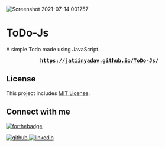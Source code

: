 ![Screenshot 2021-07-14 001757](https://user-images.githubusercontent.com/73248007/125508214-53540bee-5d04-4967-88d0-5e963a2a0309.png)

# ToDo-Js
A simple Todo made using JavaScript.

<pre><center><a href="https://jatiinyadav.github.io/ToDo-Js/" target="_blank" ><b>https://jatiinyadav.github.io/ToDo-Js/</b></a></center></pre>

## License
This project includes [MIT License](/LICENSE).

## Connect with me

[![forthebadge](https://forthebadge.com/images/badges/built-with-love.svg)](https://jatiinyadav.github.io/)

<a href="https://github.com/jatiinyadav" target="_blank">
<img src=https://img.shields.io/badge/github-%2324292e.svg?&style=for-the-badge&logo=github&logoColor=white alt=github style="margin-bottom: 5px;" />
</a>
<a href="https://www.linkedin.com/in/jatiinyadav/" target="_blank">
<img src=https://img.shields.io/badge/linkedin-%231E77B5.svg?&style=for-the-badge&logo=linkedin&logoColor=white alt=linkedin style="margin-bottom: 5px;" />
</a>
